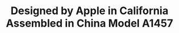 ---
ee_id: '4393'
site: '1'
type: '2'
long_id: 2017-059 Designed by Apple in California Assembled in China Model A1457
url: 2017-059-designed-by-apple-in-california-assembled-in-china-model-a1457
title: Designed by Apple in California Assembled in China Model A1457
year: '2017'
medium: 'Embossed arches paper. '
commission:
add_credit:
dims:
pitch: Ran an iphone through a printing press, LOL.&nbsp;
ps:
live_url:
related:
youtube:
imgs: iphone-emboss-2017-059-full-database-ih.jpg
subheading:
year2: '2017'
download:
add_credits:
related_code:
layout: things-i-made
---